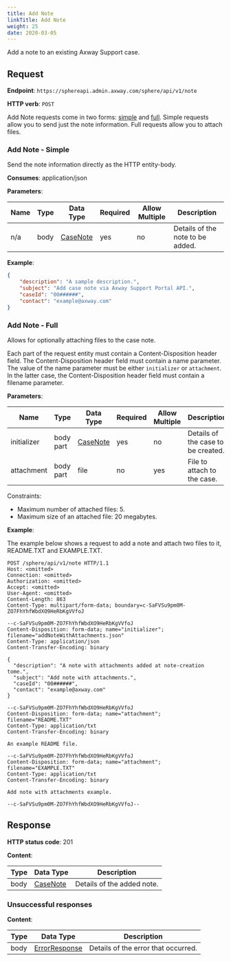 ```yaml
---
title: Add Note
linkTitle: Add Note
weight: 25
date: 2020-03-05
---
```


Add a note to an existing Axway Support case.

## Request

**Endpoint**: `https://sphereapi.admin.axway.com/sphere/api/v1/note`

**HTTP verb**: `POST`

Add Note requests come in two forms: [simple](#add-note-simple) and [full](#add-note-full).
Simple requests allow you to send just the note information. Full requests allow you to attach files.

### Add Note - Simple

Send the note information directly as the HTTP entity-body.

**Consumes**: application/json

**Parameters**:

| Name | Type | Data Type                                       | Required | Allow Multiple | Description |
|------|------|-------------------------------------------------|----------|----------------|-------------|
| n/a  | body | [CaseNote](/docs/shared_services/supportapi/formats/add_note_req/#casenote) |      yes |             no | Details of the note to be added. |

**Example**:

```json
{
    "description": "A sample description.",
    "subject": "Add case note via Axway Support Portal API.",
    "caseId": "00######",
    "contact": "example@axway.com"
}
```

### Add Note - Full

Allows for optionally attaching files to the case note.

Each part of the request entity must contain a Content-Disposition header field. The Content-Disposition header field must contain a name parameter. The value of the name parameter must be either `initializer` or `attachment`. In the latter case, the Content-Disposition header field must contain a filename parameter.

**Parameters**:

| Name        | Type      | Data Type                                        | Required | Allow Multiple | Description |
|-------------|-----------|--------------------------------------------------|----------|----------------|-------------|
| initializer | body part | [CaseNote](/docs/shared_services/supportapi/formats/add_note_req/#casenote)  |      yes |             no | Details of the case to be created. |
| attachment  | body part | file                                             |       no |            yes | File to attach to the case. |

Constraints:

* Maximum number of attached files: 5.
* Maximum size of an attached file: 20 megabytes.

**Example**:

The example below shows a request to add a note and attach two files to it, README.TXT and EXAMPLE.TXT.

```
POST /sphere/api/v1/note HTTP/1.1
Host: <omitted>
Connection: <omitted>
Authorization: <omitted>
Accept: <omitted>
User-Agent: <omitted>
Content-Length: 863
Content-Type: multipart/form-data; boundary=c-SaFVSu9pm0M-ZO7FhYhfWbdXO9HeRbKgVVfoJ

--c-SaFVSu9pm0M-ZO7FhYhfWbdXO9HeRbKgVVfoJ
Content-Disposition: form-data; name="initializer"; filename="addNoteWithAttachments.json"
Content-Type: application/json
Content-Transfer-Encoding: binary

{
  "description": "A note with attachments added at note-creation tome.",
  "subject": "Add note with attachments.",
  "caseId": "00######",
  "contact": "example@axway.com"
}

--c-SaFVSu9pm0M-ZO7FhYhfWbdXO9HeRbKgVVfoJ
Content-Disposition: form-data; name="attachment"; filename="README.TXT"
Content-Type: application/txt
Content-Transfer-Encoding: binary

An example README file.

--c-SaFVSu9pm0M-ZO7FhYhfWbdXO9HeRbKgVVfoJ
Content-Disposition: form-data; name="attachment"; filename="EXAMPLE.TXT"
Content-Type: application/txt
Content-Transfer-Encoding: binary

Add note with attachments example.

--c-SaFVSu9pm0M-ZO7FhYhfWbdXO9HeRbKgVVfoJ--
```

## Response

**HTTP status code**: 201

**Content**:

| Type | Data Type                                       | Description |
|------|-------------------------------------------------|-------------|
| body | [CaseNote](/docs/shared_services/supportapi/formats/add_note_res/#casenote) | Details of the added note. |

### Unsuccessful responses

**Content**:

| Type | Data Type                                     | Description |
|------|-----------------------------------------------|-------------|
| body | [ErrorResponse](/docs/shared_services/supportapi/formats/error_response) | Details of the error that occurred. |
